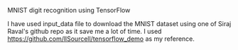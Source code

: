 MNIST digit recognition using TensorFlow

I have used input_data file to download the MNIST dataset using one of Siraj Raval's github repo as it save me a lot of time.
I used https://github.com/llSourcell/tensorflow_demo as my reference.
